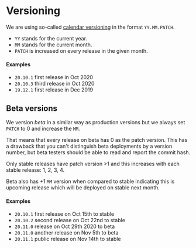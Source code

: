 # Versioning

We are using so-called [calendar versioning](https://calver.org/) in the format `YY.MM.PATCH`.

- `YY` stands for the current year.
- `MM` stands for the current month.
- `PATCH` is increased on every release in the given month.

#### Examples

- `20.10.1` first release in Oct 2020
- `20.10.3` third release in Oct 2020
- `19.12.1` first release in Dec 2019

## Beta versions

We version _beta_ in a similar way as production versions but we always set `PATCH` to 0 and increase the `MM`.

That means that every release on beta has 0 as the patch version. This has a drawback that you can't distinguish beta deployments by a version number, but beta testers should be able to read and report the commit hash.

Only stable releases have patch version >1 and this increases with each stable release: 1, 2, 3, 4.

Beta also has +1 `MM` version when compared to stable indicating this is upcoming release which will be deployed on stable next month.

#### Examples
- `20.10.1` first release on Oct 15th to stable
- `20.10.2` second release on Oct 22nd to stable
- `20.11.0` release on Oct 29th 2020 to beta
- `20.11.0` another release on Nov 5th to beta
- `20.11.1` public release on Nov 14th to stable
